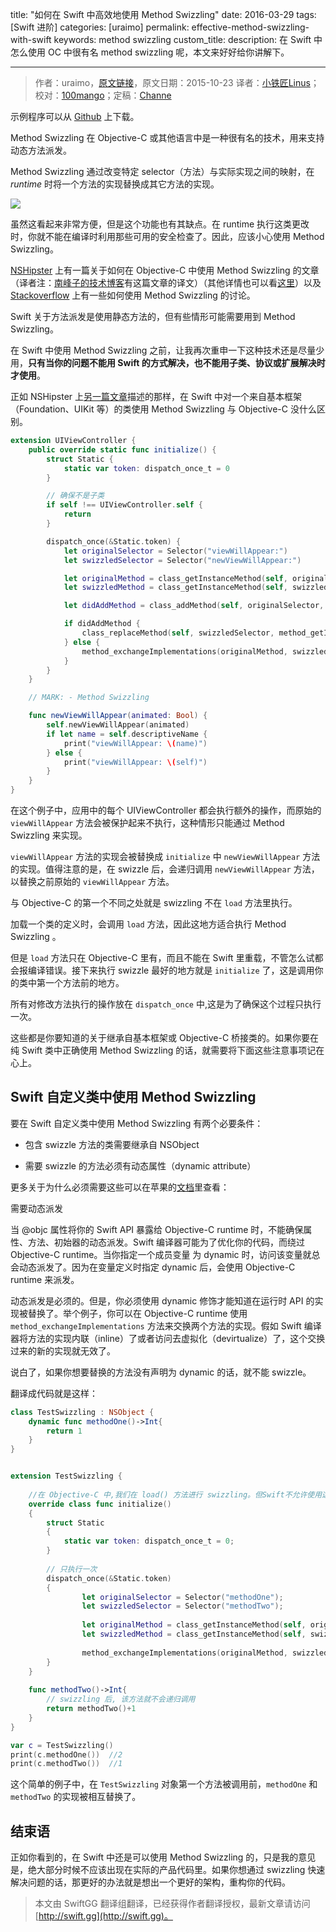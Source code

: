 title: "如何在 Swift 中高效地使用 Method Swizzling"
date: 2016-03-29
tags: [Swift 进阶]
categories: [uraimo]
permalink: effective-method-swizzling-with-swift
keywords: method swizzling
custom_title: 
description: 在 Swift 中怎么使用 OC 中很有名 method swizzling 呢，本文来好好给你讲解下。

---
> 作者：uraimo，[原文链接](https://www.uraimo.com/2015/10/23/effective-method-swizzling-with-swift/)，原文日期：2015-10-23
> 译者：[小铁匠Linus](http://linusling.com)；校对：[100mango](undefined)；定稿：[Channe](undefined)
  







<!--此处开始正文-->

示例程序可以从 [Github](https://github.com/uraimo/SwizzlingInSwift/) 上下载。

Method Swizzling 在 Objective-C 或其他语言中是一种很有名的技术，用来支持动态方法派发。

Method Swizzling 通过改变特定 selector（方法）与实际实现之间的映射，在 *runtime* 时将一个方法的实现替换成其它方法的实现。

![](/img/articles/effective-method-swizzling-with-swift/swizzling.png1459213818.9107738)

虽然这看起来非常方便，但是这个功能也有其缺点。在 runtime 执行这类更改时，你就不能在编译时利用那些可用的安全检查了。因此，应该小心使用 Method Swizzling。
<!--more-->

[NSHipster](http://nshipster.com/method-swizzling/) 上有一篇关于如何在 Objective-C 中使用 Method Swizzling 的文章（译者注：[南峰子的技术博客](http://southpeak.github.io/blog/2014/11/06/objective-c-runtime-yun-xing-shi-zhi-si-:method-swizzling/)有这篇文章的译文）（其他详情也可以看[这里](https://www.mikeash.com/pyblog/friday-qa-2010-01-29-method-replacement-for-fun-and-profit.html)）以及 [Stackoverflow](http://stackoverflow.com/q/5339276) 上有一些如何使用 Method Swizzling 的讨论。

Swift 关于方法派发是使用静态方法的，但有些情形可能需要用到 Method Swizzling。

在 Swift 中使用 Method Swizzling 之前，让我再次重申一下这种技术还是尽量少用，**只有当你的问题不能用 Swift 的方式解决，也不能用子类、协议或扩展解决时才使用**。

正如 NSHipster 上[另一篇文章](http://nshipster.com/swift-objc-runtime/)描述的那样，在 Swift 中对一个来自基本框架（Foundation、UIKit 等）的类使用 Method Swizzling 与 Objective-C 没什么区别。

```swift
extension UIViewController {
    public override static func initialize() {
        struct Static {
            static var token: dispatch_once_t = 0
        }

        // 确保不是子类
        if self !== UIViewController.self {
            return
        }

        dispatch_once(&Static.token) {
            let originalSelector = Selector("viewWillAppear:")
            let swizzledSelector = Selector("newViewWillAppear:")

            let originalMethod = class_getInstanceMethod(self, originalSelector)
            let swizzledMethod = class_getInstanceMethod(self, swizzledSelector)

            let didAddMethod = class_addMethod(self, originalSelector, method_getImplementation(swizzledMethod), method_getTypeEncoding(swizzledMethod))

            if didAddMethod {
                class_replaceMethod(self, swizzledSelector, method_getImplementation(originalMethod), method_getTypeEncoding(originalMethod))
            } else {
                method_exchangeImplementations(originalMethod, swizzledMethod);
            }
        }
    }

    // MARK: - Method Swizzling

    func newViewWillAppear(animated: Bool) {
        self.newViewWillAppear(animated)
        if let name = self.descriptiveName {
            print("viewWillAppear: \(name)")
        } else {
            print("viewWillAppear: \(self)")
        }
    }
}
```

在这个例子中，应用中的每个 UIViewController 都会执行额外的操作，而原始的 `viewWillAppear` 方法会被保护起来不执行，这种情形只能通过 Method Swizzling 来实现。

`viewWillAppear` 方法的实现会被替换成 `initialize` 中 `newViewWillAppear` 方法的实现。值得注意的是，在 swizzle 后，会递归调用 `newViewWillAppear` 方法，以替换之前原始的 `viewWillAppear` 方法。

与 Objective-C 的第一个不同之处就是 swizzling 不在 `load` 方法里执行。

加载一个类的定义时，会调用 `load` 方法，因此这地方适合执行 Method Swizzling 。

但是 `load` 方法只在 Objective-C 里有，而且不能在 Swift 里重载，不管怎么试都会报编译错误。接下来执行 swizzle 最好的地方就是 `initialize` 了，这是调用你的类中第一个方法前的地方。

所有对修改方法执行的操作放在 `dispatch_once` 中,这是为了确保这个过程只执行一次。

这些都是你要知道的关于继承自基本框架或  Objective-C 桥接类的。如果你要在纯 Swift 类中正确使用 Method Swizzling 的话，就需要将下面这些注意事项记在心上。

## Swift 自定义类中使用 Method Swizzling

要在 Swift 自定义类中使用 Method Swizzling 有两个必要条件：

* 包含 swizzle 方法的类需要继承自 NSObject

* 需要 swizzle 的方法必须有动态属性（dynamic attribute）

更多关于为什么必须需要这些可以在苹果的[文档](https://developer.apple.com/library/prerelease/ios/documentation/Swift/Conceptual/BuildingCocoaApps/InteractingWithObjective-CAPIs.html#//apple_ref/doc/uid/TP40014216-CH4-XID_38)里查看：

需要动态派发

当 @objc 属性将你的 Swift API 暴露给 Objective-C runtime 时，不能确保属性、方法、初始器的动态派发。Swift 编译器可能为了优化你的代码，而绕过 Objective-C runtime。当你指定一个成员变量 为 dynamic 时，访问该变量就总会动态派发了。因为在变量定义时指定 dynamic 后，会使用 Objective-C runtime 来派发。

动态派发是必须的。但是，你必须使用 dynamic 修饰才能知道在运行时 API 的实现被替换了。举个例子，你可以在 Objective-C runtime 使用 `method_exchangeImplementations` 方法来交换两个方法的实现。假如 Swift 编译器将方法的实现内联（inline）了或者访问去虚拟化（devirtualize）了，这个交换过来的新的实现就无效了。

说白了，如果你想要替换的方法没有声明为 dynamic 的话，就不能 swizzle。

翻译成代码就是这样：

```swift
class TestSwizzling : NSObject {
    dynamic func methodOne()->Int{
        return 1
    }
}


extension TestSwizzling {
    
    //在 Objective-C 中,我们在 load() 方法进行 swizzling。但Swift不允许使用这个方法。
    override class func initialize()
    {
        struct Static
        {
            static var token: dispatch_once_t = 0;
        }
        
        // 只执行一次
        dispatch_once(&Static.token)
        {
                let originalSelector = Selector("methodOne");
                let swizzledSelector = Selector("methodTwo");
                
                let originalMethod = class_getInstanceMethod(self, originalSelector);
                let swizzledMethod = class_getInstanceMethod(self, swizzledSelector);
                
                method_exchangeImplementations(originalMethod, swizzledMethod);
        }
    }
    
    func methodTwo()->Int{
        // swizzling 后, 该方法就不会递归调用
        return methodTwo()+1
    }
}

var c = TestSwizzling()
print(c.methodOne())  //2
print(c.methodTwo())  //1
```

这个简单的例子中，在 `TestSwizzling` 对象第一个方法被调用前，`methodOne` 和 `methodTwo` 的实现被相互替换了。

## 结束语

正如你看到的，在 Swift 中还是可以使用 Method Swizzling 的，只是我的意见是，绝大部分时候不应该出现在实际的产品代码里。如果你想通过 swizzling 快速解决问题的话，那更好的办法就是想出一个更好的架构，重构你的代码。
> 本文由 SwiftGG 翻译组翻译，已经获得作者翻译授权，最新文章请访问 [http://swift.gg](http://swift.gg)。